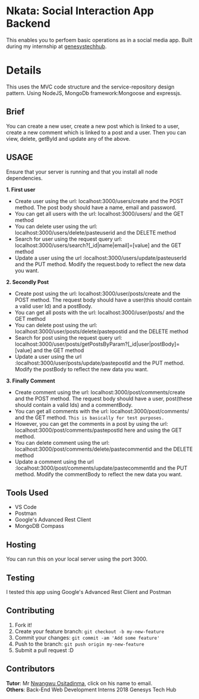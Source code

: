 # Nkata: Social Interaction App Backend
This enables you to perfoem basic operations as in a social media app. Built during my internship at [genesystechhub](www.genesystechhub.com).

# Details
This uses the MVC code structure and the service-repository design pattern. Using NodeJS, MongoDb framework:Mongoose and expressjs. 

## Brief
You can create a new user, create a new post which is linked to a user, create a new comment which is linked to a post and a user. Then you can view, delete, getById and update any of the above.

## USAGE
Ensure that your server is running and that you install all node dependencies.

<b>1. First user</b>
* Create user using the url: localhost:3000/users/create and the POST method. The post body should have a name, email and password.
* You can get all users with the url: localhost:3000/users/ and the GET method
* You can delete user using the url: localhost:3000/users/delete/pasteuserid and the DELETE method
* Search for user using the request query url: localhost:3000/users/search?[_id|name|email]=[value] and the GET method
* Update a user using the url :localhost:3000/users/update/pasteuserId and the PUT method. Modify the request.body to reflect the new data you want. 

<b>2. Secondly Post</b>
* Create post using the url: localhost:3000/user/posts/create and the POST method. The request body should have a user(this should contain a valid user Id) and a postBody.
* You can get all posts with the url: localhost:3000/user/posts/ and the GET method
* You can delete post using the url: localhost:3000/user/posts/delete/pastepostid and the DELETE method
* Search for post using the request query url: localhost:3000/user/posts/getPostsByParam?[_id|user|postBody]=[value] and the GET method
* Update a user using the url :localhost:3000/user/posts/update/pastepostId and the PUT method. Modify the postBody to reflect the new data you want.

<b>3. Finally Comment</b>
* Create comment using the url: localhost:3000/post/comments/create and the POST method. The request body should have a user, post(these should contain a valid Ids) and a commentBody.
* You can get all comments with the url: localhost:3000/post/comments/ and the GET method. `This is basically for test purposes.`
* However, you can get the comments in a post by using the url: localhost:3000/post/comments/pastepostId here and using the GET method.
* You can delete comment using the url: localhost:3000/post/comments/delete/pastecommentid and the DELETE method
* Update a comment using the url :localhost:3000/post/comments/update/pastecommentId and the PUT method. Modify the commentBody to reflect the new data you want.

## Tools Used
* VS Code
* Postman
* Google's Advanced Rest Client
* MongoDB Compass

## Hosting
You can run this on your local server using the port 3000.

## Testing
I tested this app using Google's Advanced Rest Client and Postman

## Contributing
1. Fork it!
2. Create your feature branch: `git checkout -b my-new-feature`
3. Commit your changes: `git commit -am 'Add some feature'`
4. Push to the branch: `git push origin my-new-feature`
5. Submit a pull request :D

## Contributors
<b>Tutor</b>: Mr [Nwangwu Ositadinma](o.nwangwu@genesystechhub.com), click on his name to email. <br>
<b>Others</b>: Back-End Web Development Interns 2018 Genesys Tech Hub

